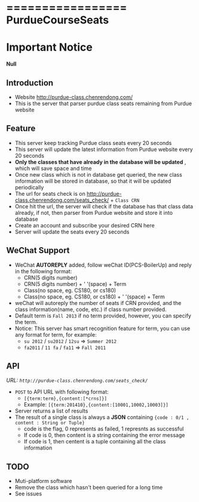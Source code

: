 =================
PurdueCourseSeats
=================


Important Notice
=================

**Null**


Introduction
-------------

- Website <http://purdue-class.chenrendong.com/>
- This is the server that parser purdue class seats remaining from Purdue website




Feature
-------

- This server keep tracking Purdue class seats every 20 seconds
- This server will update the latest information from Purdue website every 20 seconds
- **Only the classes that have already in the database will be updated** , which will save space and time
- Once new class which is not in database get queried, the new class information will be stored in database, so that it will be updated periodically
- The url for seats check is on <http://purdue-class.chenrendong.com/seats_check/> + `Class CRN`
- Once hit the url, the server will check if the database has that class data already, if not, then parser from Purdue website and store it into database
- Create an account and subscribe your desired CRN here
- Server will update the seats every 20 seconds


WeChat Support
--------------

- WeChat **AUTOREPLY** added, follow weChat ID(PCS-BoilerUp) and reply in the following format:
  * CRN(5 digits number)
  * CRN(5 digits number) + ' '(space) + Term
  * Class(no space, eg. CS180, or cs180)
  * Class(no space, eg. CS180, or cs180) + ' '(space) + Term
- weChat will autoreply the number of seats if CRN provided, and the class information(name, code, etc.) if class number provided.
- Default term is `Fall 2013` if no term provided, however, you can specify the term. 
- Notice: This server has smart recognition feature for term, you can use any format for term, for example:
  * `su 2012` / `su2012` / `12su` => `Summer 2012`
  * `fa2011` / `11 fa` / `fa11` => `Fall 2011`


API
-----

*URL: `http://purdue-class.chenrendong.com/seats_check/`*
- `POST` to API URL with following format:
  * `[{term:term},{content:[*crns]}]`
  * Example: `[{term:201410},{content:[10001,10002,10003]}]`
- Server returns a list of results
- The result of a single class is always a **JSON** containing `{code : 0/1 , content : String or Tuple}`
  * code is the flag, 0 represents as failed, 1 represnts as successful
  * If code is 0, then content is a string containing the error message
  * If code is 1, then centent is a tuple containing all the class information


TODO
----

- Muti-platform software
- Remove the class which hasn't been queried for a long time
- See issues

